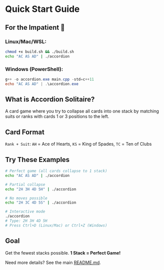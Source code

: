 # Quick Start Guide

## For the Impatient 🚀

### Linux/Mac/WSL:
```bash
chmod +x build.sh && ./build.sh
echo "AC AS AD" | ./accordion
```

### Windows (PowerShell):
```powershell
g++ -o accordion.exe main.cpp -std=c++11
echo "AC AS AD" | .\accordion.exe
```

## What is Accordion Solitaire?

A card game where you try to collapse all cards into one stack by matching suits or ranks with cards 1 or 3 positions to the left.

## Card Format

`Rank + Suit`: `AH` = Ace of Hearts, `KS` = King of Spades, `TC` = Ten of Clubs

## Try These Examples

```bash
# Perfect game (all cards collapse to 1 stack)
echo "AC AS AD" | ./accordion

# Partial collapse
echo "2H 3H 4D 5H" | ./accordion

# No moves possible
echo "2H 3C 4D 5S" | ./accordion

# Interactive mode
./accordion
# Type: 2H 3H 4D 5H
# Press Ctrl+D (Linux/Mac) or Ctrl+Z (Windows)
```

## Goal

Get the fewest stacks possible. **1 Stack = Perfect Game!**

Need more details? See the main [README.md](README.md).